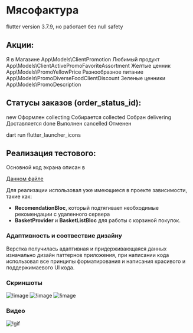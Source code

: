 # Мясофактура

flutter version 3.7.9, но работает без null safety

## Акции:

Я в Магазине App\\Models\\ClientPromotion
Любимый продукт App\\Models\\ClientActivePromoFavoriteAssortment
Желтые ценник App\\Models\\PromoYellowPrice
Разнообразное питание App\\Models\\PromoDiverseFoodClientDiscount
Зеленые ценники App\\Models\\PromoDescription

## Статусы заказов (order_status_id):

new Оформлен
collecting Собирается
collected Собран
delivering Доставляется
done Выполнен
cancelled Отменен


dart run flutter_launcher_icons

## Реализация тестового: 
Основной код экрана описан в 

[Данном файле](/lib/pages/recomendations_page.dart)


Для реализации использовал уже имеющиеся в проекте зависимости, такие как: 
- **RecomendationBloc**, который подтягивает необходимые рекомендации с удаленного сервера
- **BasketProvider** и **BasketListBloc** для работы с корзиной покупок.

### Адаптивность и соотвествие дизайну
Верстка получилась адаптивная и придерживающаяся данных изначально дизайн паттернов приложения, при написании кода использовал все принципы форматирования и написания красивого и поддержимаевого UI кода.

### Скриншоты
![!image](res/photo_2025-07-11_22-47-04.jpg)
![!image](res/photo_2025-07-11_22-47-27.jpg)
![!image](res/photo_2025-07-11_22-47-30.jpg)

### Видео
![!gif](res/video_2025-07-11_22-51-43.gif)